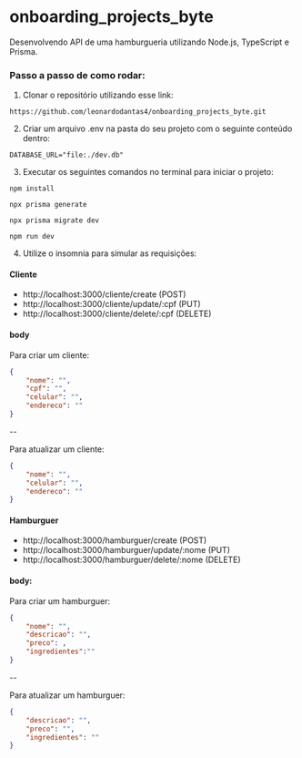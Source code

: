 # onboarding_projects_byte

Desenvolvendo API de uma hamburgueria utilizando Node.js, TypeScript e Prisma.

### Passo a passo de como rodar:

1. Clonar o repositório utilizando esse link:

```console
https://github.com/leonardodantas4/onboarding_projects_byte.git
```

2. Criar um arquivo .env na pasta do seu projeto com o seguinte conteúdo dentro:

```console
DATABASE_URL="file:./dev.db"
```

3. Executar os seguintes comandos no terminal para iniciar o projeto:

```console
npm install
```
```console
npx prisma generate
```
```console
npx prisma migrate dev
```
```console
npm run dev
```

4. Utilize o insomnia para simular as requisições:

#### Cliente
+ http://localhost:3000/cliente/create (POST)
+ http://localhost:3000/cliente/update/:cpf (PUT)
+ http://localhost:3000/cliente/delete/:cpf (DELETE)

#### body

Para criar um cliente:
```json
{
    "nome": "", 
    "cpf": "", 
    "celular": "", 
    "endereco": ""
}
```
--

Para atualizar um cliente:
```json
{
    "nome": "", 
    "celular": "", 
    "endereco": ""
}
```
#### Hamburguer

* http://localhost:3000/hamburguer/create (POST)
* http://localhost:3000/hamburguer/update/:nome (PUT)
* http://localhost:3000/hamburguer/delete/:nome (DELETE)

#### body:
Para criar um hamburguer:
```json
{
    "nome": "", 
    "descricao": "", 
    "preco": ,
    "ingredientes":""
}
```
--

Para atualizar um hamburguer:
```json
{
    "descricao": "", 
    "preco": "",
    "ingredientes": ""
}
```
